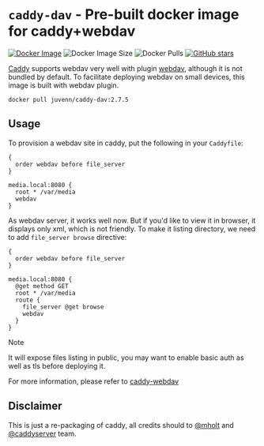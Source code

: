 `caddy-dav` - Pre-built docker image for caddy+webdav
===

[![Docker Image](https://img.shields.io/docker/v/juvenn/caddy-dav?label=juvenn%2Fcaddy-dav&style=flat-square)](https://hub.docker.com/r/juvenn/caddy-dav/tags)
![Docker Image Size ](https://img.shields.io/docker/image-size/juvenn/caddy-dav/2.7.5?style=flat-square)
![Docker Pulls](https://img.shields.io/docker/pulls/juvenn/caddy-dav?style=flat-square)
[![GitHub stars](https://img.shields.io/github/stars/juvenn/caddy-dav?style=flat-square&color=green)](https://github.com/juvenn/caddy-dav)

[Caddy](https://github.com/caddyserver/caddy) supports webdav very well with plugin [webdav](https://github.com/mholt/caddy-webdav), although it is not bundled by default. To facilitate deploying webdav on small devices, this image is built with webdav plugin.

```
docker pull juvenn/caddy-dav:2.7.5
```

Usage
---

To provision a webdav site in caddy, put the following in your `Caddyfile`:

```
{
  order webdav before file_server
}

media.local:8080 {
  root * /var/media
  webdav
}
```

As webdav server, it works well now. But if you'd like to view it in browser, it displays only xml, which is not friendly. To make it listing directory, we need to add `file_server browse` directive:

```
{
  order webdav before file_server
}

media.local:8080 {
  @get method GET
  root * /var/media
  route {
    file_server @get browse
    webdav
  }
}
```

> [!NOTE]
> It will expose files listing in public, you may want to enable basic auth as well as tls before deploying it.

For more information, please refer to [caddy-webdav](https://github.com/mholt/caddy-webdav)

Disclaimer
---

This is just a re-packaging of caddy, all credits should to [@mholt](https://github.com/mholt/caddy-webdav) and [@caddyserver](https://github.com/caddyserver/caddy) team.
